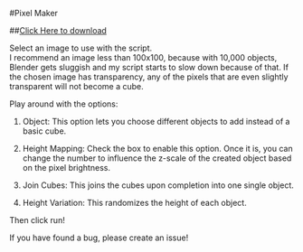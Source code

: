 #Pixel Maker

##[Click Here to download](https://raw.githubusercontent.com/natecraddock/pixel-maker/master/PixelMaker.py)

Select an image to use with the script.  
I recommend an image less than 100x100, because with 10,000 objects, Blender gets sluggish and my script starts to slow down because of that.
If the chosen image has transparency, any of the pixels that are even slightly transparent will not become a cube.

Play around with the options:

1) Object:
This option lets you choose different objects to add instead of a basic cube.

2) Height Mapping:
Check the box to enable this option.
Once it is, you can change the number to influence the z-scale of the created object based on the pixel brightness.

3) Join Cubes:
This joins the cubes upon completion into one single object.

4) Height Variation:
This randomizes the height of each object.

Then click run!

If you have found a bug, please create an issue!
